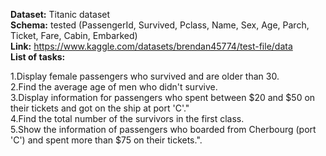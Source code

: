 **Dataset:** Titanic dataset  
**Schema:** tested (PassengerId, Survived, Pclass, Name, Sex, Age, Parch, Ticket, Fare, Cabin, Embarked)  
**Link:** https://www.kaggle.com/datasets/brendan45774/test-file/data  
**List of tasks:**  

1.Display female passengers who survived and are older than 30.  
2.Find the average age of men who didn't survive.  
3.Display information for passengers who spent between $20 and $50 on their tickets and got on the ship at port 'C'."  
4.Find the total number of the survivors in the first class.  
5.Show the information of passengers who boarded from Cherbourg (port 'C') and spent more than $75 on their tickets.".  
